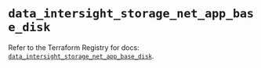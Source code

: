 # `data_intersight_storage_net_app_base_disk`

Refer to the Terraform Registry for docs: [`data_intersight_storage_net_app_base_disk`](https://registry.terraform.io/providers/ciscodevnet/intersight/1.0.71/docs/data-sources/storage_net_app_base_disk).
